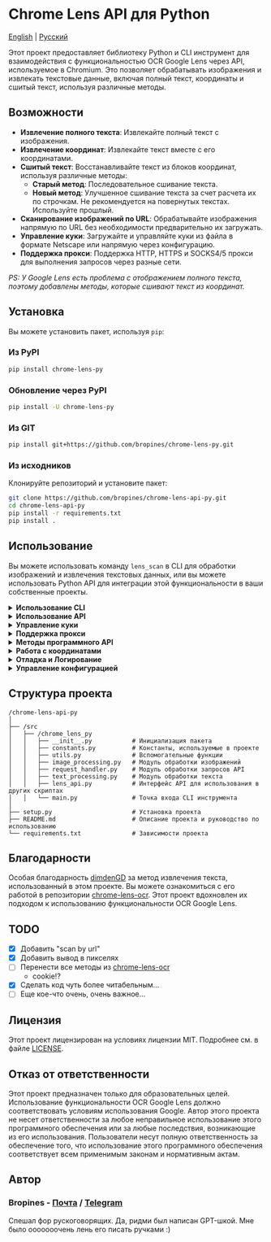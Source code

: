 # Chrome Lens API для Python

[English](/README.md) | [Русский](/README_RU.md)

Этот проект предоставляет библиотеку Python и CLI инструмент для взаимодействия с функциональностью OCR Google Lens через API, используемое в Chromium. Это позволяет обрабатывать изображения и извлекать текстовые данные, включая полный текст, координаты и сшитый текст, используя различные методы.

## Возможности

- **Извлечение полного текста**: Извлекайте полный текст с изображения.
- **Извлечение координат**: Извлекайте текст вместе с его координатами.
- **Сшитый текст**: Восстанавливайте текст из блоков координат, используя различные методы:
  - **Старый метод**: Последовательное сшивание текста.
  - **Новый метод**: Улучшенное сшивание текста за счет расчета их по строчкам. Не рекомендуется на повернутых текстах. Используйте прошлый.
- **Сканирование изображений по URL**: Обрабатывайте изображения напрямую по URL без необходимости предварительно их загружать.
- **Управление куки**: Загружайте и управляйте куки из файла в формате Netscape или напрямую через конфигурацию.
- **Поддержка прокси**: Поддержка HTTP, HTTPS и SOCKS4/5 прокси для выполнения запросов через разные сети.

_PS: У Google Lens есть проблема с отображением полного текста, поэтому добавлены методы, которые сшивают текст из координат._

## Установка

Вы можете установить пакет, используя `pip`:

### Из PyPI

```bash
pip install chrome-lens-py
```

### Обновление через PyPI

```bash
pip install -U chrome-lens-py
```

### Из GIT

```bash
pip install git+https://github.com/bropines/chrome-lens-py.git
```

### Из исходников

Клонируйте репозиторий и установите пакет:

```bash
git clone https://github.com/bropines/chrome-lens-api-py.git
cd chrome-lens-api-py
pip install -r requirements.txt
pip install .
```

## Использование

Вы можете использовать команду `lens_scan` в CLI для обработки изображений и извлечения текстовых данных, или вы можете использовать Python API для интеграции этой функциональности в ваши собственные проекты.

<details>
  <summary><b>Использование CLI</b></summary>

```bash
lens_scan <image_source> <data_type>
```

- `<image_source>`: Путь к файлу изображения или URL.
- `<data_type>`: Тип данных для извлечения (см. ниже).

#### Типы данных

- **all**: Получить все данные (полный текст, координаты и сшитый текст с использованием обоих методов).
- **full_text_default**: Получить только полный текст по умолчанию.
- **full_text_old_method**: Получить сшитый текст с использованием старого последовательного метода.
- **full_text_new_method**: Получить сшитый текст с использованием нового улучшенного метода.
- **coordinates**: Получить текст вместе с координатами.

#### Примеры

Извлечение текста с использованием нового метода сшивания из локального файла:

```bash
lens_scan path/to/image.jpg full_text_new_method
```

Извлечение текста с использованием нового метода сшивания по URL:

```bash
lens_scan https://example.com/image.jpg full_text_new_method
```

Получение всех доступных данных из локального файла:

```bash
lens_scan path/to/image.jpg all
```

Получение всех доступных данных по URL:

```bash
lens_scan https://example.com/image.jpg all
```

#### CLI Справка

Вы можете использовать опцию `-h` или `--help`, чтобы вывести справочную информацию:

```bash
lens_scan -h
```

</details>

<details>
  <summary><b>Использование API</b></summary>

В дополнение к CLI инструменту, этот проект предоставляет Python API, который можно использовать в ваших скриптах.

#### Базовое использование API

Сначала импортируйте класс `LensAPI`:

```python
from chrome_lens_py import LensAPI
```

#### Пример использования API

1. **Создание экземпляра API**:

   ```python
   api = LensAPI()
   ```
2. **Обработка изображения**:

   - **Получение всех данных из локального файла**:

     ```python
     result = api.get_all_data('path/to/image.jpg')
     print(result)
     ```
   - **Получение всех данных по URL**:

     ```python
     result = api.get_all_data('https://example.com/image.jpg')
     print(result)
     ```
   - **Получение полного текста из локального файла**:

     ```python
     result = api.get_full_text('path/to/image.jpg')
     print(result)
     ```
   - **Получение полного текста по URL**:

     ```python
     result = api.get_full_text('https://example.com/image.jpg')
     print(result)
     ```
   - **Получение сшитого текста с использованием старого метода из локального файла**:

     ```python
     result = api.get_stitched_text_sequential('path/to/image.jpg')
     print(result)
     ```
   - **Получение сшитого текста с использованием старого метода по URL**:

     ```python
     result = api.get_stitched_text_sequential('https://example.com/image.jpg')
     print(result)
     ```
   - **Получение сшитого текста с использованием нового метода из локального файла**:

     ```python
     result = api.get_stitched_text_smart('path/to/image.jpg')
     print(result)
     ```
   - **Получение сшитого текста с использованием нового метода по URL**:

     ```python
     result = api.get_stitched_text_smart('https://example.com/image.jpg')
     print(result)
     ```
   - **Получение текста с координатами из локального файла**:

     ```python
     result = api.get_text_with_coordinates('path/to/image.jpg')
     print(result)
     ```
   - **Получение текста с координатами по URL**:

     ```python
     result = api.get_text_with_coordinates('https://example.com/image.jpg')
     print(result)
     ```

</details>

<details>
  <summary><b>Управление куки</b></summary>

Этот проект поддерживает управление куки через различные методы.

Для получения куки в формате Netscape вы можете использовать следующие расширения:

- Chrome (Chromium): [Cookie Editor](https://chromewebstore.google.com/detail/cookie-editor/hlkenndednhfkekhgcdicdfddnkalmdm)
- Firefox: [Cookie Editor](https://addons.mozilla.org/ru/firefox/addon/cookie-editor/)

1. **Загрузка куки из файла в формате Netscape**:

   * Вы можете загрузить куки из файла в формате Netscape, указав путь к файлу.

   **Программный API**:

   ```python
   config = {
       'headers': {
           'cookie': '/path/to/cookie_file.txt'
       }
   }
   api = LensAPI(config=config)
   ```

   **CLI**:

   ```bash
   lens_scan path/to/image.jpg all -c /path/to/cookie_file.txt
   ```
2. **Передача куки напрямую в виде строки**:

   * Вы также можете передавать куки напрямую в виде строки через конфигурацию.

   **Программный API**:

   ```python
   config = {
       'headers': {
           'cookie': '__Secure-ENID=17.SE=-dizH-; NID=511=---bcDwC4fo0--lgfi0n2-'
       }
   }
   api = LensAPI(config=config)
   ```

   или

   ```python
   config = {
       'headers': {
           'cookie': {
               '__Secure-ENID': {
                   'name': '__Secure-ENID',
                   'value': '',
                   'expires': 1756858205,
               },
               'NID': {
                   'name': 'NID',
                   'value': '517=4.......',
                   'expires': 1756858205,
               }
           }
       }
   }
   api = LensAPI(config=config)
   ```

</details>

<details>
  <summary><b>Поддержка прокси</b></summary>

Вы можете выполнять запросы через прокси-сервер, используя API или CLI. Библиотека поддерживает HTTP, HTTPS и SOCKS4/5 прокси.

* **Установка прокси в API**:

  ```python
  config = {
      'proxy': 'socks5://127.0.0.1:2080'
  }
  api = LensAPI(config=config)
  ```
* **Установка прокси в CLI**:

  ```bash
  lens_scan path/to/image.jpg all -p socks5://127.0.0.1:2080
  ```

</details>

<details>
  <summary><b>Методы программного API</b></summary>

- **`get_all_data(image_source)`**: Возвращает все доступные данные для данного источника изображения (путь к файлу или URL).
- **`get_full_text(image_source)`**: Возвращает только полный текст с источника изображения.
- **`get_text_with_coordinates(image_source)`**: Возвращает текст вместе с его координатами в формате JSON с источника изображения.
- **`get_stitched_text_smart(image_source)`**: Возвращает сшитый текст с использованием улучшенного метода с источника изображения.
- **`get_stitched_text_sequential(image_source)`**: Возвращает сшитый текст с использованием базового последовательного метода с источника изображения.

</details>

<details>
  <summary><b>Работа с координатами</b></summary>

### **Работа с координатами**

В нашем проекте координаты используются для определения позиции, размера и вращения текста на изображении. Каждый текстовый регион описывается набором значений, которые помогают точно определить, где и как отображать текст. Вот как интерпретируются эти значения:

1. **Y координата**: Первое значение в массиве координат представляет вертикальное положение верхнего левого угла текстового региона на изображении. Значение выражается как доля от общей высоты изображения, где `0.0` соответствует верхнему краю, а `1.0` — нижнему.
2. **X координата**: Второе значение указывает горизонтальное положение верхнего левого угла текстового региона. Значение выражается как доля от общей ширины изображения, где `0.0` соответствует левому краю, а `1.0` — правому.
3. **Ширина**: Третье значение представляет ширину текстового региона как долю от общей ширины изображения. Это значение определяет, сколько горизонтального пространства займет текст.
4. **Высота**: Четвертое значение указывает высоту текстового региона как долю от общей высоты изображения.
5. **Пятый параметр**: В текущих данных этот параметр всегда равен нулю и, по-видимому, не используется. Возможно, он зарезервирован для будущего использования или специфических модификаций текста.
6. **Шестой параметр**: Задает угол вращения текстового региона в градусах. Положительные значения указывают на вращение по часовой стрелке, отрицательные — против часовой стрелки.

Координаты измеряются от верхнего левого угла изображения. Это означает, что `(0.0, 0.0)` соответствует самому верхнему левому углу изображения, а `(1.0, 1.0)` — самому нижнему правому.

#### Пример использования координат

```json
{
    "text": "Пример текста",
    "coordinates": [
        0.5,
        0.5,
        0.3,
        0.1,
        0,
        -45
    ]
}
```

В этом примере:

- `0.5` — Y координата (50% от высоты изображения, текст выровнен по центру вертикально).
- `0.5` — X координата (50% от ширины изображения, текст выровнен по центру горизонтально).
- `0.3` — ширина текстового региона (30% от ширины изображения).
- `0.1` — высота текстового региона (10% от высоты изображения).
- `0` — не используется, значение по умолчанию (возможно, зарезервировано для будущего использования).
- `-45` — угол поворота текста против часовой стрелки на 45 градусов.

Эти значения используются для точного размещения, масштабирования и отображения текста на изображении.

#### **Использование формата координат**

Вы можете выбрать формат вывода координат: в процентах или в пикселях. По умолчанию координаты выводятся в процентах, но вы можете переключиться на пиксели с помощью соответствующих настроек.

##### **В консоли**

При использовании командной строки вы можете указать формат координат с помощью флага `--coordinate-format`. Допустимые значения: `'percent'` или `'pixels'`.

**Примеры использования:**

- **Вывод координат в процентах (по умолчанию):**

  ```bash
  lens_scan image.jpg coordinates
  ```
- **Вывод координат в пикселях:**

  ```bash
  lens_scan image.jpg coordinates --coordinate-format=pixels
  ```

##### **В API**

При использовании программного API вы можете передать параметр `coordinate_format` в методы класса `LensAPI`. Допустимые значения: `'percent'` или `'pixels'`.

**Пример использования:**

```python
from lens_api import LensAPI

api = LensAPI()

# Путь к изображению
image_path = 'image.jpg'

# Получение данных с координатами в пикселях
result = api.get_all_data(image_path, coordinate_format='pixels')

print(result)
```

#### **Важно**

- При выборе формата `'pixels'` координаты будут рассчитаны относительно **исходных размеров** изображения, даже если изображение было уменьшено для обработки.
- Если формат не указан, координаты по умолчанию выводятся в процентах.
- При работе с координатами в пикселях убедитесь, что вы используете исходное изображение для корректного отображения текстовых регионов.

</details>

<details>
  <summary><b>Отладка и Логирование</b></summary>

При использовании инструмента командной строки `lens_scan` вы можете управлять уровнем логирования с помощью флага `--debug`. Доступны два уровня:

- `--debug=info`: Включает логирование информационных сообщений, которые содержат общую информацию о этапах обработки.
- `--debug=debug`: Включает подробные отладочные сообщения, включая детальный вывод и сохранение сырого ответа от API в файл `response_debug.txt` в текущей директории.

**Примеры использования:**

- Запуск с информационным логированием:

  ```bash
  lens_scan path/to/image.jpg all --debug=info
  ```
- Запуск с подробным отладочным логированием:

  ```bash
  lens_scan path/to/image.jpg all --debug=debug
  ```

При использовании `--debug=debug` библиотека сохранит сырой ответ от API в файл `response_debug.txt` в текущей рабочей директории. Это может быть полезно для глубокой отладки и понимания точного ответа от API.

#### Программная Отладка

При использовании API в ваших Python-скриптах вы можете управлять уровнем логирования, настраивая модуль `logging` и передавая параметр `logging_level` при создании экземпляра класса `LensAPI`.

**Пример использования:**

```python
import logging
from chrome_lens_py import LensAPI

# Настройка логирования
logging.basicConfig(level=logging.DEBUG)

# Создаем экземпляр API с нужным уровнем логирования
api = LensAPI(logging_level=logging.DEBUG)

# Обрабатываем изображение
result = api.get_all_data('path/to/image.jpg')
print(result)
```

Параметр `logging_level` принимает стандартные уровни логирования из модуля `logging`, такие как `logging.INFO`, `logging.DEBUG` и т.д.

Когда уровень логирования установлен на `DEBUG`, библиотека будет выводить подробную отладочную информацию и сохранять сырой ответ от API в файл `response_debug.txt` в текущей директории.

#### Примечания об Уровнях Логирования

- Уровень **INFO**: Предоставляет общую информацию о процессе, такую как отправка запросов и получение ответов.
- Уровень **DEBUG**: Предоставляет подробную информацию, полезную для отладки, включая внутреннее состояние и сохраненные ответы.

</details>

<details> <summary><b>Управление конфигурацией</b></summary>

### Приоритет конфигурации

При запуске CLI-инструмента `lens_scan` приложение определяет настройки на основе следующего приоритета (от самого высокого к самому низкому):

1. **Аргументы командной строки (CLI)**: Опции, указанные непосредственно при запуске команды, имеют наивысший приоритет.
2. **Переменные окружения**: Если настройка не указана в CLI, приложение проверит соответствующие переменные окружения.
3. **Файл конфигурации**: Если настройка не найдена в аргументах CLI или переменных окружения, приложение обратится к файлу конфигурации.
4. **Значения по умолчанию**: Если настройка не указана ни в одном из вышеперечисленных мест, используются значения по умолчанию.

### Файл конфигурации по умолчанию

* Файл конфигурации по умолчанию находится в директории конфигурации пользователя, которая зависит от операционной системы:
  * **Windows**: `C:\Users\<ВашеИмяПользователя>\.config\chrome-lens-py\config.json`
  * **Unix/Linux**: `/home/<ВашеИмяПользователя>/.config/chrome-lens-py/config.json`
  * **macOS**: `/Users/<ВашеИмяПользователя>/Library/Application Support/chrome-lens-py/config.json`

### Указание пользовательского файла конфигурации

* Вы можете указать пользовательский файл конфигурации с помощью флага `--config-file`:

  ```bash
  lens_scan --config-file путь/до/вашего/config.json <image_source> <data_type>
  ```
* Когда указан пользовательский файл конфигурации, он считается только для чтения и не будет изменен приложением.

### Настройки конфигурации

Файл конфигурации представляет собой JSON-файл, который может включать следующие настройки:

* **`proxy`**: Укажите прокси-сервер для маршрутизации запросов.

  ```json
  {
    "proxy": "socks5://username:password@proxy.example.com:1080"
  }
  ```
* **`cookies`**: Укажите cookies для использования в запросах. Это может быть путь к файлу cookies или строка cookies.

  ```json
  {
    "cookies": "путь/до/вашего/cookie_file.txt"
  }
  ```

  или

  ```json
  {
    "cookies": "__Secure-ENID=17.SE=-dizH-; NID=511=---bcDwC4fo0--lgfi0n2-"
  }
  ```
* **`coordinate_format`**: Установите формат вывода координат. Допустимые значения: `"percent"` или `"pixels"`.

  ```json
  {
    "coordinate_format": "pixels"
  }
  ```
* **`debug`**: Установите уровень логирования. Допустимые значения: `"info"` или `"debug"`.

  ```json
  {
    "debug": "debug"
  }
  ```

* **`data_type`**: Установите тип [выходных данных](#типы-данных).

  ```json
  {
    "data_type": "all"
  }

### Полный пример файла конфигурации

Вот пример файла конфигурации, который включает все возможные параметры конфигурации:

```json
{
  "proxy": "socks5://username:password@proxy.example.com:1080",
  "cookies": "путь/до/вашего/cookie_file.txt",
  "coordinate_format": "pixels",
  "data_type": "all",
  "debug": "debug"
}
```

### Обновление файла конфигурации

* Чтобы обновить файл конфигурации по умолчанию с новыми настройками из CLI, используйте флаг `-uc` или `--update-config`.

  ```bash
  lens_scan <image_source> <data_type> [опции] -uc
  ```
* **Примечание**: Файл конфигурации будет обновлен только в том случае, если это файл конфигурации по умолчанию (т.е. не указан через `--config-file`).
* Обновляются только определенные настройки:

  * **Настройки, которые могут быть обновлены**:

    * `coordinate_format`
    * `debug`
  * **Настройки, которые **не** будут обновлены**:

    * `proxy`
    * `cookies`
    * `image_source`
    * `data_type`
* Это позволяет сохранять определенные настройки между запусками без изменения критических конфигураций, таких как прокси или cookies.

### Примеры использования

* **Обновление формата координат в файле конфигурации по умолчанию**:

  ```bash
  lens_scan путь/до/image.jpg all --coordinate_format=pixels -uc
  ```

  * Эта команда установит формат координат в пикселях для текущего запуска и обновит файл конфигурации по умолчанию, чтобы в будущих запусках также использовались пиксели как формат координат.
* **Использование прокси без обновления файла конфигурации**:

  ```bash
  lens_scan путь/до/image.jpg all -p socks5://127.0.0.1:2080
  ```

  * Настройка прокси будет использована для этого запуска, но не будет сохранена в файл конфигурации.
* **Указание пользовательского файла конфигурации (только для чтения)**:

  ```bash
  lens_scan --config-file путь/до/config.json путь/до/image.jpg all
  ```

  * Приложение будет использовать настройки из указанного файла конфигурации, но не будет изменять его, даже если используется флаг `-uc`.

### Переменные окружения

Вы также можете указывать настройки через переменные окружения:

* **`LENS_SCAN_PROXY`**: Установите прокси-сервер.

  ```bash
  export LENS_SCAN_PROXY="socks5://username:password@proxy.example.com:1080"
  ```
* **`LENS_SCAN_COOKIES`**: Предоставьте cookies.

  ```bash
  export LENS_SCAN_COOKIES="__Secure-ENID=17.SE=-dizH-; NID=511=---"
  ```
* **`LENS_SCAN_CONFIG_PATH`**: Укажите пользовательский файл конфигурации.

  ```bash
  export LENS_SCAN_CONFIG_PATH="путь/до/вашего/config.json"
  ```

</details>

## Структура проекта

```plain
/chrome-lens-api-py
│
├── /src
│   ├── /chrome_lens_py
│   │   ├── __init__.py           # Инициализация пакета
│   │   ├── constants.py          # Константы, используемые в проекте
│   │   ├── utils.py              # Вспомогательные функции
│   │   ├── image_processing.py   # Модуль обработки изображений
│   │   ├── request_handler.py    # Модуль обработки запросов API
│   │   ├── text_processing.py    # Модуль обработки текста
│   │   ├── lens_api.py           # Интерфейс API для использования в других скриптах
│   │   └── main.py               # Точка входа CLI инструмента
│
├── setup.py                      # Установка проекта
├── README.md                     # Описание проекта и руководство по использованию
└── requirements.txt              # Зависимости проекта
```

## Благодарности

Особая благодарность [dimdenGD](https://github.com/dimdenGD) за метод извлечения текста, использованный в этом проекте. Вы можете ознакомиться с его работой в репозитории [chrome-lens-ocr](https://github.com/dimdenGD/chrome-lens-ocr). Этот проект вдохновлен их подходом к использованию функциональности OCR Google Lens.

## TODO

- [X] Добавить "scan by url"
- [X] Добавить вывод в пикселях
- [ ] Перенести все методы из [chrome-lens-ocr](https://github.com/dimdenGD/chrome-lens-ocr)
  - cookie!?
- [X] Сделать код чуть более читабельным...
- [ ] Еще кое-что очень, очень важное...

## Лицензия

Этот проект лицензирован на условиях лицензии MIT. Подробнее см. в файле [LICENSE](LICENSE).

## Отказ от ответственности

Этот проект предназначен только для образовательных целей. Использование функциональности OCR Google Lens должно соответствовать условиям использования Google. Автор этого проекта не несет ответственности за любое неправильное использование этого программного обеспечения или за любые последствия, возникающие из его использования. Пользователи несут полную ответственность за обеспечение того, что использование этого программного обеспечения соответствует всем применимым законам и нормативным актам.

## Автор

### Bropines  - [Почта](mailto:bropines@gmail.com) / [Telegram](https://t.me/bropines)

Спешал фор рускоговорящих. Да, ридми был написан GPT-шкой. Мне было ооооооочень лень его писать ручками :)

